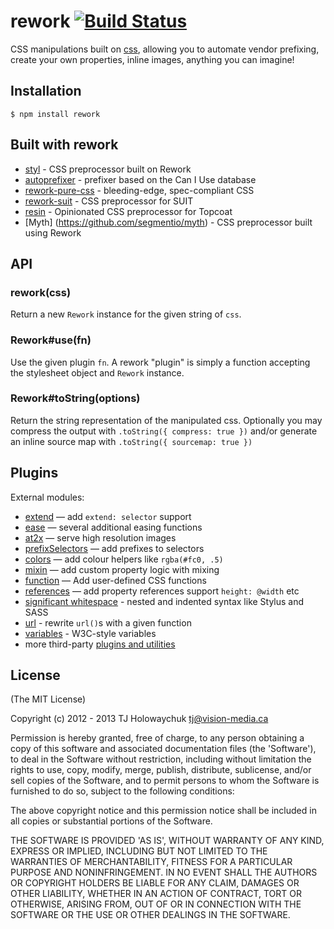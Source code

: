 # rework [![Build Status](https://travis-ci.org/reworkcss/rework.png)](https://travis-ci.org/reworkcss/rework)

  CSS manipulations built on [css](https://github.com/reworkcss/css),
  allowing you to automate vendor prefixing, create your own properties,
  inline images, anything you can imagine!

## Installation

    $ npm install rework

## Built with rework

  - [styl](https://github.com/visionmedia/styl) - CSS preprocessor built on Rework
  - [autoprefixer](https://github.com/ai/autoprefixer) - prefixer based on the Can I Use database
  - [rework-pure-css](https://github.com/ianstormtaylor/rework-pure-css) - bleeding-edge, spec-compliant CSS
  - [rework-suit](https://github.com/suitcss/rework-suit) - CSS preprocessor for SUIT
  - [resin](https://github.com/topcoat/resin) - Opinionated CSS preprocessor for Topcoat
  - [Myth] (https://github.com/segmentio/myth) -  CSS preprocessor built using Rework

## API

### rework(css)

  Return a new `Rework` instance for the given string of `css`.

### Rework#use(fn)

  Use the given plugin `fn`. A rework "plugin" is simply a function accepting
  the stylesheet object and `Rework` instance.

### Rework#toString(options)

  Return the string representation of the manipulated css. Optionally you may
  compress the output with `.toString({ compress: true })` and/or generate an
  inline source map with `.toString({ sourcemap: true })`

## Plugins

  External modules:

  - [extend](https://github.com/reworkcss/rework-inherit/) — add `extend: selector` support
  - [ease](https://github.com/reworkcss/rework-ease/) — several additional easing functions
  - [at2x](https://github.com/reworkcss/rework-plugin-at2x/) — serve high resolution images
  - [prefixSelectors](https://github.com/reworkcss/rework-plugin-prefix-selectors) — add prefixes to selectors
  - [colors](https://github.com/reworkcss/rework-plugin-colors/) — add colour helpers like `rgba(#fc0, .5)`
  - [mixin](https://github.com/reworkcss/rework-plugin-mixin/) — add custom property logic with mixing
  - [function](https://github.com/reworkcss/rework-plugin-function/) — Add user-defined CSS functions
  - [references](https://github.com/reworkcss/rework-plugin-references/) — add property references support `height: @width` etc
  - [significant whitespace](https://github.com/reworkcss/css-whitespace) - nested and indented syntax like Stylus and SASS
  - [url](https://github.com/reworkcss/rework-plugin-url/) - rewrite `url()`s with a given function
  - [variables](https://github.com/reworkcss/rework-vars/) - W3C-style variables
  - more third-party [plugins and utilities](https://github.com/reworkcss/rework/wiki/Plugins-and-Utilities)

## License

(The MIT License)

Copyright (c) 2012 - 2013 TJ Holowaychuk <tj@vision-media.ca>

Permission is hereby granted, free of charge, to any person obtaining a copy of
this software and associated documentation files (the 'Software'), to deal in
the Software without restriction, including without limitation the rights to
use, copy, modify, merge, publish, distribute, sublicense, and/or sell copies
of the Software, and to permit persons to whom the Software is furnished to do
so, subject to the following conditions:

The above copyright notice and this permission notice shall be included in all
copies or substantial portions of the Software.

THE SOFTWARE IS PROVIDED 'AS IS', WITHOUT WARRANTY OF ANY KIND, EXPRESS OR
IMPLIED, INCLUDING BUT NOT LIMITED TO THE WARRANTIES OF MERCHANTABILITY,
FITNESS FOR A PARTICULAR PURPOSE AND NONINFRINGEMENT. IN NO EVENT SHALL THE
AUTHORS OR COPYRIGHT HOLDERS BE LIABLE FOR ANY CLAIM, DAMAGES OR OTHER
LIABILITY, WHETHER IN AN ACTION OF CONTRACT, TORT OR OTHERWISE, ARISING FROM,
OUT OF OR IN CONNECTION WITH THE SOFTWARE OR THE USE OR OTHER DEALINGS IN THE
SOFTWARE.
